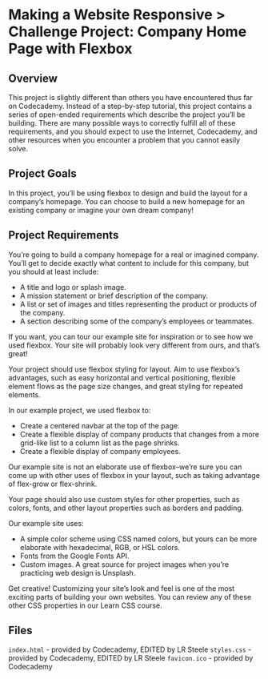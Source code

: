 # Making a Website Responsive > Challenge Project: Company Home Page with Flexbox
## Overview
​This project is slightly different than others you have encountered thus far 
on Codecademy. Instead of a step-by-step tutorial, this project contains a 
series of open-ended requirements which describe the project you’ll be 
building. There are many possible ways to correctly fulfill all of these 
requirements, and you should expect to use the Internet, Codecademy, and 
other resources when you encounter a problem that you cannot easily solve.​

## Project Goals
In this project, you’ll be using flexbox to design and build the layout for a 
company’s homepage. You can choose to build a new homepage for an existing 
company or imagine your own dream company!​

## Project Requirements
You’re going to build a company homepage for a real or imagined company. 
You’ll get to decide exactly what content to include for this company, but you
should at least include:
- A title and logo or splash image.
- A mission statement or brief description of the company.
- A list or set of images and titles representing the product or products of the company.
- A section describing some of the company’s employees or teammates.

If you want, you can tour our example site for inspiration or to see how we 
used flexbox. Your site will probably look very different from ours, and 
that’s great!

Your project should use flexbox styling for layout. Aim to use flexbox’s 
advantages, such as easy horizontal and vertical positioning, flexible element 
flows as the page size changes, and great styling for repeated elements.

In our example project, we used flexbox to:
- Create a centered navbar at the top of the page.
- Create a flexible display of company products that changes from a more 
 grid-like list to a column list as the page shrinks.
- Create a flexible display of company employees.

Our example site is not an elaborate use of flexbox–we’re sure you can come up 
with other uses of flexbox in your layout, such as taking advantage of 
flex-grow or flex-shrink.

Your page should also use custom styles for other properties, such as colors, 
fonts, and other layout properties such as borders and padding.

Our example site uses:
- A simple color scheme using CSS named colors, but yours can be more elaborate
 with hexadecimal, RGB, or HSL colors.
- Fonts from the Google Fonts API.
- Custom images. A great source for project images when you’re practicing web
 design is Unsplash.

Get creative! Customizing your site’s look and feel is one of the most exciting 
parts of building your own websites. You can review any of these other CSS 
properties in our Learn CSS course.

## Files
`index.html` - provided by Codecademy, EDITED by LR Steele
`styles.css` - provided by Codecademy, EDITED by LR Steele
`favicon.ico` - provided by Codecademy